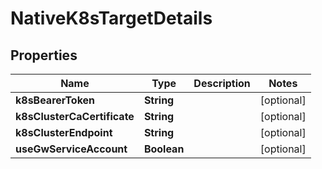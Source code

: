

# NativeK8sTargetDetails


## Properties

Name | Type | Description | Notes
------------ | ------------- | ------------- | -------------
**k8sBearerToken** | **String** |  |  [optional]
**k8sClusterCaCertificate** | **String** |  |  [optional]
**k8sClusterEndpoint** | **String** |  |  [optional]
**useGwServiceAccount** | **Boolean** |  |  [optional]



